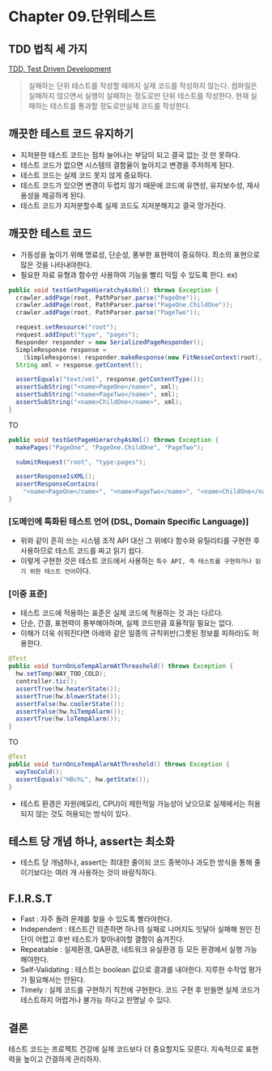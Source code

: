 # Chapter 09.단위테스트
## TDD 법칙 세 가지

[TDD, Test Driven Development](https://gmlwjd9405.github.io/2018/06/03/agile-tdd.html)
> 실패하는 단위 테스트를 작성할 때까지 실제 코드를 작성하지 않는다.
> 컴파일은 실패하지 않으면서 실행이 실패하는 정도로만 단위 테스트를 작성한다.
> 현재 실패하는 테스트를 통과할 정도로만실제 코드를 작성한다.

## 깨끗한 테스트 코드 유지하기
- 지저분한 테스트 코드는 점차 늘어나는 부담이 되고 결국 없는 것 만 못하다.
- 테스트 코드가 없으면 시스템의 결함율이 높아지고 변경을 주저하게 된다.
- 테스트 코드는 실제 코드 못지 않게 중요하다.
- 테스트 코드가 있으면 변경이 두렵지 않기 때문에 코드에 유연성, 유지보수성, 재사용성을 제공하게 된다.
- 테스트 코드가 지저분할수록 실제 코드도 지저분해지고 결국 망가진다.

## 깨끗한 테스트 코드
- 가동성을 높이기 위해 명료성, 단순성, 풍부한 표현력이 중요하다. 최소의 표현으로 많은 것을 나타내야한다.
- 필요한 자료 유형과 함수만 사용하여 기능을 빨리 익힐 수 있도록 한다.
ex)
``` JAVA
public void testGetPageHieratchyAsXml() throws Exception {
  crawler.addPage(root, PathParser.parse("PageOne"));
  crawler.addPage(root, PathParser.parse("PageOne.ChildOne"));
  crawler.addPage(root, PathParser.parse("PageTwo"));

  request.setResource("root");
  request.addInput("type", "pages");
  Responder responder = new SerializedPageResponder();
  SimpleResponse response =
    (SimpleResponse) responder.makeResponse(new FitNesseContext(root), request);
  String xml = response.getContent();

  assertEquals("text/xml", response.getContentType());
  assertSubString("<name>PageOne</name>", xml);
  assertSubString("<name>PageTwo</name>", xml);
  assertSubString("<name>ChildOne</name>", xml);
}
```
TO
``` JAVA
public void testGetPageHierarchyAsXml() throws Exception {
  makePages("PageOne", "PageOne.ChildOne", "PageTwo");

  submitRequest("root", "type:pages");

  assertResponseIsXML();
  assertResponseContains(
    "<name>PageOne</name>", "<name>PageTwo</name>", "<name>ChildOne</name>");
}

```
### [도메인에 특화된 테스트 언어 (DSL, Domain Specific Language)]
- 위와 같이 흔히 쓰는 시스템 조작 API 대신 그 위에다 함수와 유틸리티를 구현한 후 사용하므로 테스트 코드를 짜고 읽기 쉽다.
- 이렇게 구현한 것은 테스트 코드에서 사용하는 `특수 API, 즉 테스트를 구현하거나 읽기 위한 테스트 언어`이다.

### [이중 표준]
- 테스트 코드에 적용하는 표준은 실제 코드에 적용하는 것 과는 다르다.
- 단순, 간결, 표현력이 풍부해야하며, 실제 코드만큼 효율적일 필요는 없다.
- 이해가 더욱 쉬워진다면 아래와 같은 일종의 규칙위반(그릇된 정보를 피하라)도 허용한다.
``` JAVA
@Test
public void turnOnLoTempAlarmAtThreashold() throws Exception {
  hw.setTemp(WAY_TOO_COLD); 
  controller.tic(); 
  assertTrue(hw.heaterState());   
  assertTrue(hw.blowerState()); 
  assertFalse(hw.coolerState()); 
  assertFalse(hw.hiTempAlarm());       
  assertTrue(hw.loTempAlarm());
}
```
TO
```JAVA
@Test
public void turnOnLoTempAlarmAtThreshold() throws Exception {
  wayTooCold();
  assertEquals("HBchL", hw.getState()); 
}
```
- 테스트 환경은 자원(메모리, CPU)이 제한적일 가능성이 낮으므로 실제에서는 허용되지 않는 것도 허용되는 방식이 있다.

## 테스트 당 개념 하나, assert는 최소화
- 테스트 당 개념하나, assert는 최대한 줄이되 코드 중복이나 과도한 방식을 통해 줄이기보다는 여러 개 사용하는 것이 바람직하다.


## F.I.R.S.T
- Fast            : 자주 돌려 문제를 찾을 수 있도록 빨라야한다.
- Independent     : 테스트간 의존하면 하나의 실패로 나머지도 잇달아 실패해 원인 진단이 어렵고 후반 테스트가 찾아내야할 결함이 숨겨진다.
- Repeatable      : 실제환경, QA환경, 네트워크 유실환경 등 모든 환경에서 실행 가능해야한다.
- Self-Validating : 테스트는 boolean 값으로 결과를 내야한다. 지루한 수작업 평가가 필요해서는 안된다.
- Timely          : 실제 코드를 구현하기 직전에 구현한다. 코드 구현 후 만들면 실제 코드가 테스트하지 어렵거나 불가능 하다고 판명날 수 있다.

## 결론
테스트 코드는 프로젝트 건강에 실제 코드보다 더 중요할지도 모른다.
지속적으로 표현력을 높이고 간결하게 관리하자.
